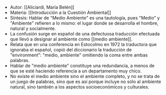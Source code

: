 - Autor: [[Aliciardi, María Belén]]
- Materia: [[Introducción a la Cuestión Ambiental]]
- Síntesis: Hablar de "Medio Ambiente" es una tautología, pues "Medio" y "Ambiente" refieren a lo mismo: el lugar donde se desarrolla el hombre, natural y socialmente.
- La confusión surge en español de una defectuosa traducción efectuada que llevó a designar al ambiente como [[medio ambiente]]. 
- Relata que en una conferencia en Estocolmo en 1972 la traductora que ignoraba el español, copió del diccionario la traducción de "environment": "medio, ambiente" omitiendo la coma entre ambas palabras.
- Hablar de "medio ambiente" constituye una redundancia, a menos de que se esté haciendo referencia a un departamento muy chico.
- No existe el medio ambiente sino el ambiente completo, y no se trata de un juego de palabras, sino que es así porque incluye no sólo al ambiente natural, sino también a los aspectos socioeconómicos y culturales.
